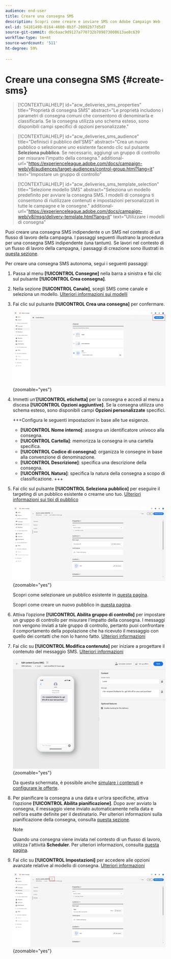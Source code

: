 ```yaml
---
audience: end-user
title: Creare una consegna SMS
description: Scopri come creare e inviare SMS con Adobe Campaign Web
exl-id: 54181498-8164-4600-8b3f-20892b77d5d7
source-git-commit: d6c6aac9d9127a770732b709873008613ae8c639
workflow-type: tm+mt
source-wordcount: '511'
ht-degree: 59%

---
```


# Creare una consegna SMS {#create-sms}

>[!CONTEXTUALHELP]
>id="acw_deliveries_sms_properties"
>title="Proprietà di consegna SMS"
>abstract="Le proprietà includono i parametri di consegna comuni che consentono di denominarla e classificarla. Se la consegna utilizza uno schema esteso, sono disponibili campi specifici di opzioni personalizzate."

>[!CONTEXTUALHELP]
>id="acw_deliveries_sms_audience"
>title="Definisci il pubblico dell’SMS"
>abstract="Crea un nuovo pubblico o selezionane uno esistente facendo clic sul pulsante **Seleziona pubblico**. Se necessario, aggiungi un gruppo di controllo per misurare l’impatto della consegna."
>additional-url="https://experienceleague.adobe.com/docs/campaign-web/v8/audiences/target-audiences/control-group.html?lang=it" text="Impostare un gruppo di controllo"

>[!CONTEXTUALHELP]
>id="acw_deliveries_sms_template_selection"
>title="Selezione modello SMS"
>abstract="Seleziona un modello predefinito per avviare la consegna SMS. I modelli di consegna ti consentono di riutilizzare contenuti e impostazioni personalizzati in tutte le campagne e le consegne."
>additional-url="https://experienceleague.adobe.com/docs/campaign-web/v8/msg/delivery-template.html?lang=it" text="Utilizzare i modelli di consegna"

Puoi creare una consegna SMS indipendente o un SMS nel contesto di un flusso di lavoro della campagna. I passaggi seguenti illustrano la procedura per una consegna SMS indipendente (una tantum). Se lavori nel contesto di un flusso di lavoro della campagna, i passaggi di creazione sono illustrati in [questa sezione](../workflows/activities/channels.md#create-a-delivery-in-a-campaign-workflow).

Per creare una consegna SMS autonoma, segui i seguenti passaggi:

1. Passa al menu **[!UICONTROL Consegne]** nella barra a sinistra e fai clic sul pulsante **[!UICONTROL Crea consegna]**.

1. Nella sezione **[!UICONTROL Canale]**, scegli SMS come canale e seleziona un modello. [Ulteriori informazioni sui modelli](../msg/delivery-template.md)

1. Fai clic sul pulsante **[!UICONTROL Crea una consegna]** per confermare.

   ![Schermata che mostra il pulsante Crea consegna e la selezione del canale SMS](assets/sms_create_1.png){zoomable="yes"}

1. Immetti un’**[!UICONTROL etichetta]** per la consegna e accedi al menu a discesa **[!UICONTROL Opzioni aggiuntive]**. Se la consegna utilizza uno schema esteso, sono disponibili campi **Opzioni personalizzate** specifici.

   +++Configura le seguenti impostazioni in base alle tue esigenze.
   * **[!UICONTROL Nome interno]**: assegna un identificatore univoco alla consegna.
   * **[!UICONTROL Cartella]**: memorizza la consegna in una cartella specifica.
   * **[!UICONTROL Codice di consegna]**: organizza le consegne in base alla convenzione di denominazione.
   * **[!UICONTROL Descrizione]**: specifica una descrizione della consegna.
   * **[!UICONTROL Natura]**: specifica la natura della consegna a scopo di classificazione.
+++

1. Fai clic sul pulsante **[!UICONTROL Seleziona pubblico]** per eseguire il targeting di un pubblico esistente o crearne uno tuo. [Ulteriori informazioni sui tipi di pubblico](../audience/about-recipients.md)

   ![Schermata che mostra il pulsante Seleziona pubblico](assets/sms_create_2.png){zoomable="yes"}

   Scopri come selezionare un pubblico esistente in [questa pagina](../audience/add-audience.md).

   Scopri come creare un nuovo pubblico in [questa pagina](../audience/one-time-audience.md).

1. Attiva l’opzione **[!UICONTROL Abilita gruppo di controllo]** per impostare un gruppo di controllo per misurare l’impatto della consegna. I messaggi non vengono inviati a tale gruppo di controllo, pertanto puoi confrontare il comportamento della popolazione che ha ricevuto il messaggio con quello dei contatti che non lo hanno fatto. [Ulteriori informazioni](../audience/control-group.md)

1. Fai clic su **[!UICONTROL Modifica contenuto]** per iniziare a progettare il contenuto del messaggio SMS. [Ulteriori informazioni](content-sms.md)

   ![Schermata che mostra il pulsante Modifica contenuto](assets/sms_create_4.png){zoomable="yes"}

   Da questa schermata, è possibile anche [simulare i contenuti](../preview-test/preview-test.md) e [configurare le offerte](../msg/offers.md).

1. Per pianificare la consegna a una data e un’ora specifiche, attiva l’opzione **[!UICONTROL Abilita pianificazione]**. Dopo aver avviato la consegna, il messaggio viene inviato automaticamente nella data e nell’ora esatte definite per il destinatario. Per ulteriori informazioni sulla pianificazione della consegna, consulta [questa sezione](../msg/gs-deliveries.md#gs-schedule).

   >[!NOTE]
   >
   >Quando una consegna viene inviata nel contesto di un flusso di lavoro, utilizza l&#39;attività **Scheduler**. Per ulteriori informazioni, consulta [questa pagina](../workflows/activities/scheduler.md).

1. Fai clic su **[!UICONTROL Impostazioni]** per accedere alle opzioni avanzate relative al modello di consegna. [Ulteriori informazioni](../advanced-settings/delivery-settings.md)

   ![Schermata che mostra il pulsante Impostazioni](assets/sms_create_3.png){zoomable="yes"}